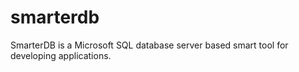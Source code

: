smarterdb
=========

SmarterDB is a Microsoft SQL database server based smart tool for developing applications.